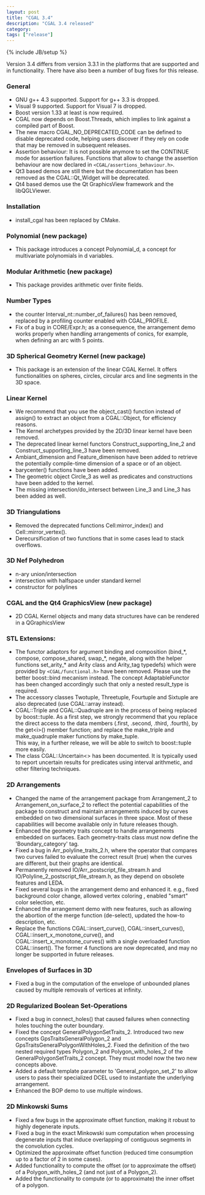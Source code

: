 ```yaml
---
layout: post
title: "CGAL 3.4"
description: "CGAL 3.4 released"
category:
tags: ["release"]
---
```

{% include JB/setup %}
<p>Version 3.4 differs from version 3.3.1 in the platforms that are supported and
  in functionality.  There have also been a number of bug fixes for this release.
</p>

<h3>General</h3>
<ul>
  <li> GNU g++ 4.3 supported.  Support for g++ 3.3 is dropped. </li>
  <li> Visual 9 supported. Support for Visual 7 is dropped. </li>

  <li> Boost version 1.33 at least is now required. </li>
  <li> CGAL now depends on Boost.Threads, which implies to link against
    a compiled part of Boost. </li>

  <li> The new macro CGAL_NO_DEPRECATED_CODE can be defined to disable deprecated code,
    helping users discover if they rely on code that may be removed in
    subsequent releases. </li>

  <li> Assertion behaviour:
    It is not possible anymore to set the CONTINUE mode for assertion failures.
    Functions that allow to change the assertion behaviour are now declared in <code>&lt;CGAL/assertions_behaviour.h&gt;</code>. </li>

  <li>Qt3 based demos are still there but the documentation has been removed as the CGAL::Qt_Widget will be deprecated. </li>

  <li>Qt4 based demos use the Qt GraphicsView framework and the libQGLViewer. </li>
</ul>

<h3> Installation</h3>

<ul>
  <li> install_cgal has been replaced by CMake. </li>
</ul>


<h3> Polynomial  (new package)</h3>
<ul>
  <li> This package introduces a concept Polynomial_d, a concept for multivariate polynomials in d variables. </li>
</ul>


<h3>Modular Arithmetic (new package)</h3>
<ul>
  <li>  This package provides arithmetic over finite fields. </li>
</ul>


<h3>Number Types</h3>
<ul>
  <li> the counter Interval_nt::number_of_failures() has been removed, replaced by
    a profiling counter enabled with CGAL_PROFILE. </li>


  <li> Fix of a bug in CORE/Expr.h; as a consequence, the arrangement demo works properly when handling
    arrangements of conics, for example, when defining an arc with 5 points. </li>

</ul>



<h3>3D Spherical Geometry Kernel  (new package)</h3>
<ul>
  <li> This package is an extension of the linear CGAL Kernel. It offers functionalities on spheres,
    circles, circular arcs and line segments in the 3D space. </li>
</ul>

<h3> Linear Kernel</h3>
<ul>
  <li> We recommend that you use the object_cast() function instead of assign()
    to extract an object from a CGAL::Object, for efficiency reasons. </li>
  <li> The Kernel archetypes provided by the 2D/3D linear kernel have been removed. </li>
  <li> The deprecated linear kernel functors Construct_supporting_line_2 and
    Construct_supporting_line_3 have been removed. </li>
  <li> Ambiant_dimension and Feature_dimenison have been added to retrieve the
    potentially compile-time dimension of a space or of an object. </li>
  <li> barycenter() functions have been added. </li>

  <li> The geometric object Circle_3 as well as predicates and constructions have been added to the kernel. </li>

  <li>The missing intersection/do_intersect between Line_3 and Line_3 has been added as well.
</ul>


<h3>3D Triangulations</h3>
<ul>
  <li> Removed the deprecated functions Cell:mirror_index() and Cell::mirror_vertex(). </li>
  <li> Derecursification of two functions that in some cases lead to stack overflows. </li>
</ul>


<h3>3D Nef Polyhedron</h3>
<ul>
  <li> n-ary union/intersection </li>
  <li> intersection with halfspace under standard kernel </li>
  <li> constructor for polylines </li>
</ul>


<h3>CGAL and the Qt4 GraphicsView (new package)</h3>
<ul>
  <li> 2D CGAL Kernel objects and many data structures have can be rendered in a QGraphicsView </li>
</ul>

<h3>STL Extensions:</h3>
<ul>
  <li> The functor adaptors for argument binding and composition
    (bind_*, compose, compose_shared, swap_*, negate, along with the helper
    functions set_arity_* and Arity class and Arity_tag typedefs) which were provided
    by <code>&lt;CGAL/functional.h&gt;</code> have been removed.  Please use the better boost::bind
    mecanism instead.  The concept AdaptableFunctor has been changed accordingly
    such that only a nested result_type is required. </li>
  <li> The accessory classes Twotuple, Threetuple, Fourtuple and Sixtuple are also
    deprecated (use CGAL::array instead). </li>
  <li> CGAL::Triple and CGAL::Quadruple are in the process of being replaced by
    boost::tuple.  As a first step, we strongly recommend that you replace
    the direct access to the data members (.first, .second, .third, .fourth),
    by the get&lt;i&gt;() member function; and replace the make_triple and make_quadruple
    maker functions by make_tuple.<br>
    This way, in a further release, we will be able to switch to boost::tuple more easily. </li>
  <li> The class CGAL::Uncertain&lt;&gt; has been documented.  It is typically used to report
    uncertain results for predicates using interval arithmetic, and other filtering
    techniques. </li>
</ul>


<h3>2D Arrangements</h3>
<ul>
  <li> Changed the name of the arrangement package from Arrangement_2 to Arrangement_on_surface_2
    to reflect the potential capabilities of the package to construct and maintain arrangements
    induced by curves embedded on two dimensional surfaces in three space. Most of these capabilities
    will become available only in future releases though. </li>
  <li> Enhanced the geometry traits concept to handle arrangements embedded on surfaces. Each geometry-traits
    class must now define the 'Boundary_category' tag. </li>
  <li> Fixed a bug in Arr_polyline_traits_2.h, where the operator that compares two curves failed to evaluate
    the correct result (true) when the curves are different, but their graphs are identical. </li>
  <li> Permanently removed IO/Arr_postscript_file_stream.h and IO/Polyline_2_postscript_file_stream.h,
    as they depend on obsolete features and LEDA. </li>
  <li> Fixed several bugs in the arrangement demo and enhanced it. e.g., fixed background color change,
    allowed vertex coloring , enabled "smart" color selection, etc. </li>
  <li> Enhanced the arrangement demo with new features, such as allowing the abortion of the merge function
    (de-select), updated the how-to description, etc. </li>
  <li> Replace the functions CGAL::insert_curve(), CGAL::insert_curves(), CGAL::insert_x_monotone_curve(),
    and CGAL::insert_x_monotone_curves() with a single overloaded function CGAL::insert(). The former
    4 functions are now deprecated, and may no longer be supported in future releases. </li>
</ul>

<h3>Envelopes of Surfaces in 3D</h3>

<ul>
  <li> Fixed a bug in the computation of the envelope of unbounded planes caused by multiple removals
    of vertices at infinity. </li>
</ul>

<h3>2D Regularized Boolean Set-Operations</h3>
<ul>
  <li> Fixed a bug in connect_holes() that caused failures when connecting holes touching the outer boundary. </li>
  <li> Fixed the concept GeneralPolygonSetTraits_2. Introduced two new concepts GpsTraitsGeneralPolygon_2
    and GpsTraitsGeneralPolygonWithHoles_2. Fixed the definition of the two nested required types Polygon_2
    and Polygon_with_holes_2 of the GeneralPolygonSetTraits_2 concept. They must model now the two new
    concepts above. </li>
  <li> Added a default template parameter to 'General_polygon_set_2' to allow users to pass their specialized
    DCEL used to instantiate the underlying arrangement. </li>
  <li> Enhanced the BOP demo to use multiple windows. </li>
</ul>

<h3>2D Minkowski Sums</h3>
<ul>
  <li> Fixed a few bugs in the approximate offset function, making it robust to highly degenerate inputs. </li>
  <li> Fixed a bug in the exact Minkowski sum computation when processing degenerate inputs that induce overlapping
    of contiguous segments in the convolution cycles. </li>
  <li> Optimized the approximate offset function (reduced time consumption up to a factor of 2 in some cases). </li>
  <li> Added functionality to compute the offset (or to approximate the offset) of a Polygon_with_holes_2
    (and not just of a Polygon_2). </li>
  <li> Added the functionality to compute (or to approximate) the inner offset of a polygon. </li>
</ul>
